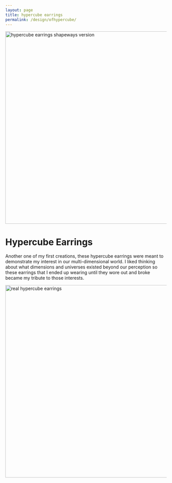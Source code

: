 ```yaml
---
layout: page
title: hypercube earrings
permalink: /design/ofhypercube/
---
```

<img src="../../assets/images/hypercube+earrings.png" alt="hypercube earrings shapeways version" width="600"/>

# Hypercube Earrings

Another one of my first creations, these hypercube earrings were meant to demonstrate my interest in our multi-dimensional world. I liked thinking about what dimensions and universes existed beyond our perception so these earrings that I ended up wearing until they wore out and broke became my tribute to those interests.

<img src="../../assets/images/realhypercubeearrings.jpg" alt="real hypercube earrings" width="600"/>